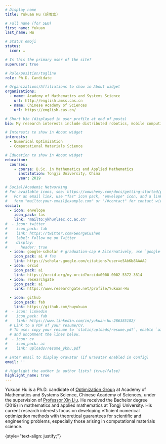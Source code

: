```yaml
---
# Display name
title: Yukuan Hu (胡雨宽)

# Full name (for SEO)
first_name: Yukuan
last_name: Hu

# Status emoji
status:
  icon: ☕️

# Is this the primary user of the site?
superuser: true

# Role/position/tagline
role: Ph.D. Candidate

# Organizations/Affiliations to show in About widget
organizations:
  - name: Academy of Mathematics and Systems Science
    url: http://english.amss.cas.cn
  - name: Chinese Academy of Sciences
    url: https://english.cas.cn/

# Short bio (displayed in user profile at end of posts)
bio: My research interests include distributed robotics, mobile computing and programmable matter.

# Interests to show in About widget
interests:
  - Numerical Optimization
  - Computational Materials Science

# Education to show in About widget
education:
  courses:
    - course: B.Sc. in Mathematics and Applied Mathematics
      institution: Tongji University, China
      year: 2019

# Social/Academic Networking
# For available icons, see: https://wowchemy.com/docs/getting-started/page-builder/#icons
#   For an email link, use "fas" icon pack, "envelope" icon, and a link in the
#   form "mailto:your-email@example.com" or "/#contact" for contact widget.
social:
  - icon: envelope
    icon_pack: fas
    link: 'mailto:ykhu@lsec.cc.ac.cn'
#  - icon: twitter
#    icon_pack: fab
#    link: https://twitter.com/GeorgeCushen
#    label: Follow me on Twitter
#    display:
#      header: true
  - icon: google-scholar # graduation-cap # Alternatively, use `google-scholar` icon from `ai` icon pack
    icon_pack: ai # fas
    link: https://scholar.google.com/citations?user=e5AbKb8AAAAJ
  - icon: orcid
    icon_pack: ai
    link: https://orcid.org/my-orcid?orcid=0000-0002-5372-3814
  - icon: researchgate
    icon_pack: ai
    link: https://www.researchgate.net/profile/Yukuan-Hu

  - icon: github
    icon_pack: fab
    link: https://github.com/huyukuan
#  - icon: linkedin
#    icon_pack: fab
#    link: https://www.linkedin.com/in/yukuan-hu-286385182/
  # Link to a PDF of your resume/CV.
  # To use: copy your resume to `static/uploads/resume.pdf`, enable `ai` icons in `params.yaml`,
  # and uncomment the lines below.
#  - icon: cv
#    icon_pack: ai
#    link: uploads/resume_ykhu.pdf

# Enter email to display Gravatar (if Gravatar enabled in Config)
email: ''

# Highlight the author in author lists? (true/false)
highlight_name: true
---
```


Yukuan Hu is a Ph.D. candidate of [Optimization Group](http://lsec.cc.ac.cn/~optim/) at Academy of Mathematics and Systems Science, Chinese Academy of Sciences, under the supervision of [Professor Xin Liu](http://lsec.cc.ac.cn/~liuxin/). He received the Bachelor degree (2019) in mathematics and applied mathematics at Tongji University. His current research interests focus on developing efficient numerical optimization methods with theoretical guarantees for scientific and engineering problems, especially those arising in computational materials science.

{style="text-align: justify;"}
